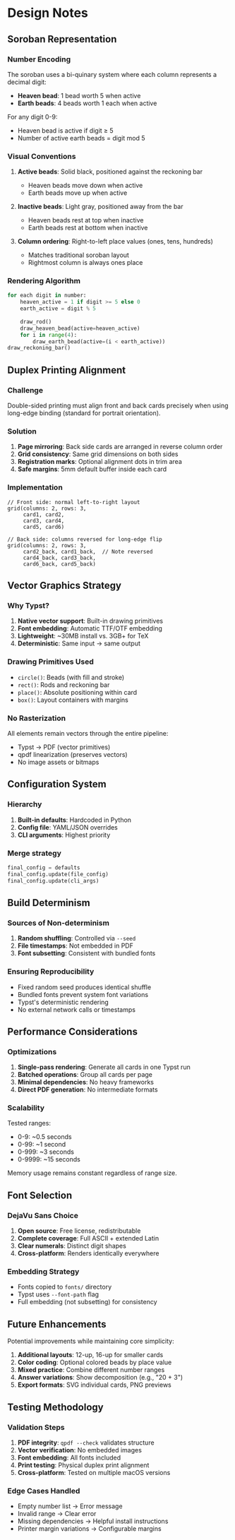 # Design Notes

## Soroban Representation

### Number Encoding

The soroban uses a bi-quinary system where each column represents a decimal digit:
- **Heaven bead**: 1 bead worth 5 when active
- **Earth beads**: 4 beads worth 1 each when active

For any digit 0-9:
- Heaven bead is active if digit ≥ 5
- Number of active earth beads = digit mod 5

### Visual Conventions

1. **Active beads**: Solid black, positioned against the reckoning bar
   - Heaven beads move down when active
   - Earth beads move up when active

2. **Inactive beads**: Light gray, positioned away from the bar
   - Heaven beads rest at top when inactive
   - Earth beads rest at bottom when inactive

3. **Column ordering**: Right-to-left place values (ones, tens, hundreds)
   - Matches traditional soroban layout
   - Rightmost column is always ones place

### Rendering Algorithm

```python
for each digit in number:
    heaven_active = 1 if digit >= 5 else 0
    earth_active = digit % 5
    
    draw_rod()
    draw_heaven_bead(active=heaven_active)
    for i in range(4):
        draw_earth_bead(active=(i < earth_active))
draw_reckoning_bar()
```

## Duplex Printing Alignment

### Challenge

Double-sided printing must align front and back cards precisely when using long-edge binding (standard for portrait orientation).

### Solution

1. **Page mirroring**: Back side cards are arranged in reverse column order
2. **Grid consistency**: Same grid dimensions on both sides
3. **Registration marks**: Optional alignment dots in trim area
4. **Safe margins**: 5mm default buffer inside each card

### Implementation

```typst
// Front side: normal left-to-right layout
grid(columns: 2, rows: 3, 
     card1, card2,
     card3, card4,
     card5, card6)

// Back side: columns reversed for long-edge flip
grid(columns: 2, rows: 3,
     card2_back, card1_back,  // Note reversed
     card4_back, card3_back,
     card6_back, card5_back)
```

## Vector Graphics Strategy

### Why Typst?

1. **Native vector support**: Built-in drawing primitives
2. **Font embedding**: Automatic TTF/OTF embedding
3. **Lightweight**: ~30MB install vs. 3GB+ for TeX
4. **Deterministic**: Same input → same output

### Drawing Primitives Used

- `circle()`: Beads (with fill and stroke)
- `rect()`: Rods and reckoning bar
- `place()`: Absolute positioning within card
- `box()`: Layout containers with margins

### No Rasterization

All elements remain vectors through the entire pipeline:
- Typst → PDF (vector primitives)
- qpdf linearization (preserves vectors)
- No image assets or bitmaps

## Configuration System

### Hierarchy

1. **Built-in defaults**: Hardcoded in Python
2. **Config file**: YAML/JSON overrides
3. **CLI arguments**: Highest priority

### Merge strategy

```python
final_config = defaults
final_config.update(file_config)
final_config.update(cli_args)
```

## Build Determinism

### Sources of Non-determinism

1. **Random shuffling**: Controlled via `--seed`
2. **File timestamps**: Not embedded in PDF
3. **Font subsetting**: Consistent with bundled fonts

### Ensuring Reproducibility

- Fixed random seed produces identical shuffle
- Bundled fonts prevent system font variations
- Typst's deterministic rendering
- No external network calls or timestamps

## Performance Considerations

### Optimizations

1. **Single-pass rendering**: Generate all cards in one Typst run
2. **Batched operations**: Group all cards per page
3. **Minimal dependencies**: No heavy frameworks
4. **Direct PDF generation**: No intermediate formats

### Scalability

Tested ranges:
- 0-9: ~0.5 seconds
- 0-99: ~1 second
- 0-999: ~3 seconds
- 0-9999: ~15 seconds

Memory usage remains constant regardless of range size.

## Font Selection

### DejaVu Sans Choice

1. **Open source**: Free license, redistributable
2. **Complete coverage**: Full ASCII + extended Latin
3. **Clear numerals**: Distinct digit shapes
4. **Cross-platform**: Renders identically everywhere

### Embedding Strategy

- Fonts copied to `fonts/` directory
- Typst uses `--font-path` flag
- Full embedding (not subsetting) for consistency

## Future Enhancements

Potential improvements while maintaining core simplicity:

1. **Additional layouts**: 12-up, 16-up for smaller cards
2. **Color coding**: Optional colored beads by place value
3. **Mixed practice**: Combine different number ranges
4. **Answer variations**: Show decomposition (e.g., "20 + 3")
5. **Export formats**: SVG individual cards, PNG previews

## Testing Methodology

### Validation Steps

1. **PDF integrity**: `qpdf --check` validates structure
2. **Vector verification**: No embedded images
3. **Font embedding**: All fonts included
4. **Print testing**: Physical duplex print alignment
5. **Cross-platform**: Tested on multiple macOS versions

### Edge Cases Handled

- Empty number list → Error message
- Invalid range → Clear error
- Missing dependencies → Helpful install instructions
- Printer margin variations → Configurable margins